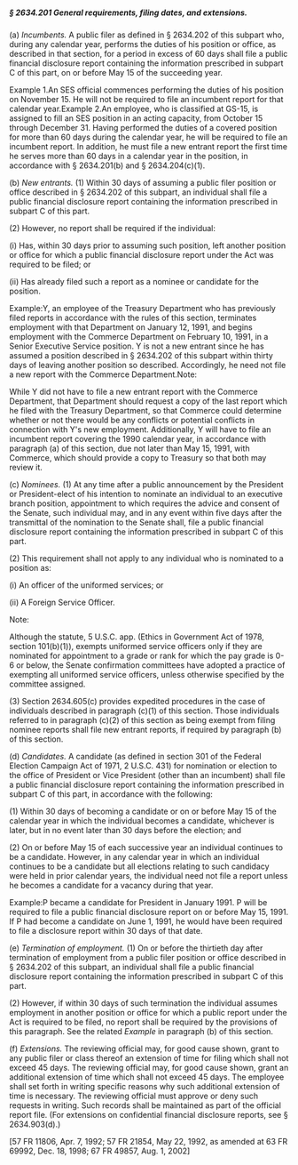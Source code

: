 ##### § 2634.201 General requirements, filing dates, and extensions. #####

(a) *Incumbents.* A public filer as defined in § 2634.202 of this subpart who, during any calendar year, performs the duties of his position or office, as described in that section, for a period in excess of 60 days shall file a public financial disclosure report containing the information prescribed in subpart C of this part, on or before May 15 of the succeeding year.

Example 1.An SES official commences performing the duties of his position on November 15. He will not be required to file an incumbent report for that calendar year.Example 2.An employee, who is classified at GS-15, is assigned to fill an SES position in an acting capacity, from October 15 through December 31. Having performed the duties of a covered position for more than 60 days during the calendar year, he will be required to file an incumbent report. In addition, he must file a new entrant report the first time he serves more than 60 days in a calendar year in the position, in accordance with § 2634.201(b) and § 2634.204(c)(1).

(b) *New entrants.* (1) Within 30 days of assuming a public filer position or office described in § 2634.202 of this subpart, an individual shall file a public financial disclosure report containing the information prescribed in subpart C of this part.

(2) However, no report shall be required if the individual:

(i) Has, within 30 days prior to assuming such position, left another position or office for which a public financial disclosure report under the Act was required to be filed; or

(ii) Has already filed such a report as a nominee or candidate for the position.

Example:Y, an employee of the Treasury Department who has previously filed reports in accordance with the rules of this section, terminates employment with that Department on January 12, 1991, and begins employment with the Commerce Department on February 10, 1991, in a Senior Executive Service position. Y is not a new entrant since he has assumed a position described in § 2634.202 of this subpart within thirty days of leaving another position so described. Accordingly, he need not file a new report with the Commerce Department.Note:

While Y did not have to file a new entrant report with the Commerce Department, that Department should request a copy of the last report which he filed with the Treasury Department, so that Commerce could determine whether or not there would be any conflicts or potential conflicts in connection with Y's new employment. Additionally, Y will have to file an incumbent report covering the 1990 calendar year, in accordance with paragraph (a) of this section, due not later than May 15, 1991, with Commerce, which should provide a copy to Treasury so that both may review it.

(c) *Nominees.* (1) At any time after a public announcement by the President or President-elect of his intention to nominate an individual to an executive branch position, appointment to which requires the advice and consent of the Senate, such individual may, and in any event within five days after the transmittal of the nomination to the Senate shall, file a public financial disclosure report containing the information prescribed in subpart C of this part.

(2) This requirement shall not apply to any individual who is nominated to a position as:

(i) An officer of the uniformed services; or

(ii) A Foreign Service Officer.

Note:

Although the statute, 5 U.S.C. app. (Ethics in Government Act of 1978, section 101(b)(1)), exempts uniformed service officers only if they are nominated for appointment to a grade or rank for which the pay grade is 0-6 or below, the Senate confirmation committees have adopted a practice of exempting all uniformed service officers, unless otherwise specified by the committee assigned.

(3) Section 2634.605(c) provides expedited procedures in the case of individuals described in paragraph (c)(1) of this section. Those individuals referred to in paragraph (c)(2) of this section as being exempt from filing nominee reports shall file new entrant reports, if required by paragraph (b) of this section.

(d) *Candidates.* A candidate (as defined in section 301 of the Federal Election Campaign Act of 1971, 2 U.S.C. 431) for nomination or election to the office of President or Vice President (other than an incumbent) shall file a public financial disclosure report containing the information prescribed in subpart C of this part, in accordance with the following:

(1) Within 30 days of becoming a candidate or on or before May 15 of the calendar year in which the individual becomes a candidate, whichever is later, but in no event later than 30 days before the election; and

(2) On or before May 15 of each successive year an individual continues to be a candidate. However, in any calendar year in which an individual continues to be a candidate but all elections relating to such candidacy were held in prior calendar years, the individual need not file a report unless he becomes a candidate for a vacancy during that year.

Example:P became a candidate for President in January 1991. P will be required to file a public financial disclosure report on or before May 15, 1991. If P had become a candidate on June 1, 1991, he would have been required to file a disclosure report within 30 days of that date.

(e) *Termination of employment.* (1) On or before the thirtieth day after termination of employment from a public filer position or office described in § 2634.202 of this subpart, an individual shall file a public financial disclosure report containing the information prescribed in subpart C of this part.

(2) However, if within 30 days of such termination the individual assumes employment in another position or office for which a public report under the Act is required to be filed, no report shall be required by the provisions of this paragraph. See the related *Example* in paragraph (b) of this section.

(f) *Extensions.* The reviewing official may, for good cause shown, grant to any public filer or class thereof an extension of time for filing which shall not exceed 45 days. The reviewing official may, for good cause shown, grant an additional extension of time which shall not exceed 45 days. The employee shall set forth in writing specific reasons why such additional extension of time is necessary. The reviewing official must approve or deny such requests in writing. Such records shall be maintained as part of the official report file. (For extensions on confidential financial disclosure reports, see § 2634.903(d).)

[57 FR 11806, Apr. 7, 1992; 57 FR 21854, May 22, 1992, as amended at 63 FR 69992, Dec. 18, 1998; 67 FR 49857, Aug. 1, 2002]